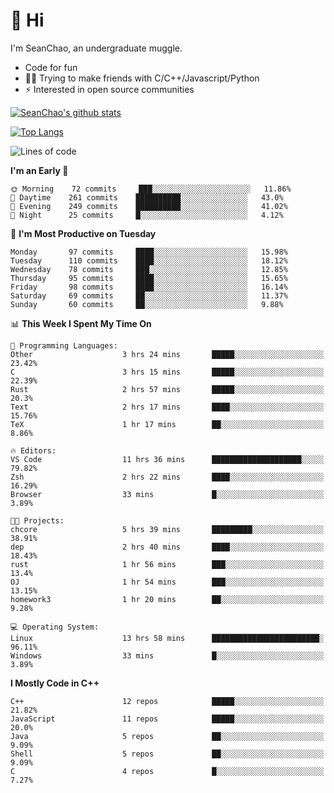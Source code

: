 # 👋 Hi
I'm SeanChao, an undergraduate muggle.

- Code for fun
- 👨‍💻 Trying to make friends with C/C++/Javascript/Python
- ⚡ Interested in open source communities

[![SeanChao's github stats](https://i-github-readme-stats.vercel.app/api?username=seanchao&show_icons=true)](https://github.com/anuraghazra/github-readme-stats)

[![Top Langs](https://i-github-readme-stats.vercel.app/api/top-langs/?username=seanchao&layout=compact)](https://github.com/anuraghazra/github-readme-stats)

<!--START_SECTION:waka-->
![Lines of code](https://img.shields.io/badge/From%20Hello%20World%20I%27ve%20Written-1.6%20million%20lines%20of%20code-blue)

**I'm an Early 🐤** 

```text
🌞 Morning    72 commits     ███░░░░░░░░░░░░░░░░░░░░░░   11.86% 
🌆 Daytime    261 commits    ██████████░░░░░░░░░░░░░░░   43.0% 
🌃 Evening    249 commits    ██████████░░░░░░░░░░░░░░░   41.02% 
🌙 Night      25 commits     █░░░░░░░░░░░░░░░░░░░░░░░░   4.12%

```
📅 **I'm Most Productive on Tuesday** 

```text
Monday       97 commits     ████░░░░░░░░░░░░░░░░░░░░░   15.98% 
Tuesday      110 commits    ████░░░░░░░░░░░░░░░░░░░░░   18.12% 
Wednesday    78 commits     ███░░░░░░░░░░░░░░░░░░░░░░   12.85% 
Thursday     95 commits     ████░░░░░░░░░░░░░░░░░░░░░   15.65% 
Friday       98 commits     ████░░░░░░░░░░░░░░░░░░░░░   16.14% 
Saturday     69 commits     ██░░░░░░░░░░░░░░░░░░░░░░░   11.37% 
Sunday       60 commits     ██░░░░░░░░░░░░░░░░░░░░░░░   9.88%

```


📊 **This Week I Spent My Time On** 

```text
💬 Programming Languages: 
Other                    3 hrs 24 mins       █████░░░░░░░░░░░░░░░░░░░░   23.42% 
C                        3 hrs 15 mins       █████░░░░░░░░░░░░░░░░░░░░   22.39% 
Rust                     2 hrs 57 mins       █████░░░░░░░░░░░░░░░░░░░░   20.3% 
Text                     2 hrs 17 mins       ████░░░░░░░░░░░░░░░░░░░░░   15.76% 
TeX                      1 hr 17 mins        ██░░░░░░░░░░░░░░░░░░░░░░░   8.86%

🔥 Editors: 
VS Code                  11 hrs 36 mins      ████████████████████░░░░░   79.82% 
Zsh                      2 hrs 22 mins       ████░░░░░░░░░░░░░░░░░░░░░   16.29% 
Browser                  33 mins             █░░░░░░░░░░░░░░░░░░░░░░░░   3.89%

🐱‍💻 Projects: 
chcore                   5 hrs 39 mins       █████████░░░░░░░░░░░░░░░░   38.91% 
dep                      2 hrs 40 mins       ████░░░░░░░░░░░░░░░░░░░░░   18.43% 
rust                     1 hr 56 mins        ███░░░░░░░░░░░░░░░░░░░░░░   13.4% 
OJ                       1 hr 54 mins        ███░░░░░░░░░░░░░░░░░░░░░░   13.15% 
homework3                1 hr 20 mins        ██░░░░░░░░░░░░░░░░░░░░░░░   9.28%

💻 Operating System: 
Linux                    13 hrs 58 mins      ████████████████████████░   96.11% 
Windows                  33 mins             █░░░░░░░░░░░░░░░░░░░░░░░░   3.89%

```

**I Mostly Code in C++** 

```text
C++                      12 repos            █████░░░░░░░░░░░░░░░░░░░░   21.82% 
JavaScript               11 repos            █████░░░░░░░░░░░░░░░░░░░░   20.0% 
Java                     5 repos             ██░░░░░░░░░░░░░░░░░░░░░░░   9.09% 
Shell                    5 repos             ██░░░░░░░░░░░░░░░░░░░░░░░   9.09% 
C                        4 repos             █░░░░░░░░░░░░░░░░░░░░░░░░   7.27%

```



<!--END_SECTION:waka-->
